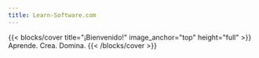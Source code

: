 ```yaml
---
title: Learn-Software.com
---
```


{{< blocks/cover title="¡Bienvenido!" image_anchor="top" height="full" >}}
Aprende. Crea. Domina.
{{< /blocks/cover >}}
